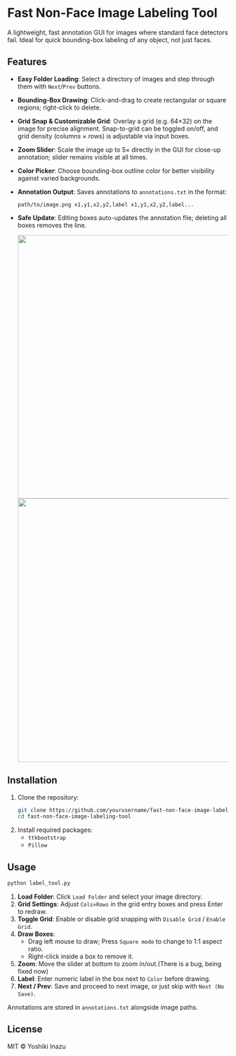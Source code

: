 # Fast Non-Face Image Labeling Tool

A lightweight, fast annotation GUI for images where standard face detectors fail. Ideal for quick bounding-box labeling of any object, not just faces.

## Features

- **Easy Folder Loading**: Select a directory of images and step through them with `Next`/`Prev` buttons.
- **Bounding-Box Drawing**: Click-and-drag to create rectangular or square regions; right-click to delete.
- **Grid Snap & Customizable Grid**: Overlay a grid (e.g. 64×32) on the image for precise alignment. Snap-to-grid can be toggled on/off, and grid density (columns × rows) is adjustable via input boxes.
- **Zoom Slider**: Scale the image up to 5× directly in the GUI for close-up annotation; slider remains visible at all times.
- **Color Picker**: Choose bounding-box outline color for better visibility against varied backgrounds.
- **Annotation Output**: Saves annotations to `annotations.txt` in the format:
  ```
  path/to/image.png x1,y1,x2,y2,label x1,y1,x2,y2,label...
  ```
- **Safe Update**: Editing boxes auto-updates the annotation file; deleting all boxes removes the line.

  <img src="https://github.com/user-attachments/assets/c91937a3-22d6-4da0-a116-5c339653772a" width="600" />
  <img src="https://github.com/user-attachments/assets/521dae3a-cffb-42fc-9ad4-63f19b45c666" width="600" />
## Installation

1. Clone the repository:
   ```bash
   git clone https://github.com/yourusername/fast-non-face-image-labeling-tool.git
   cd fast-non-face-image-labeling-tool
   ```
2. Install required packages:
   - `ttkbootstrap`
   - `Pillow`

## Usage

```bash
python label_tool.py
```

1. **Load Folder**: Click `Load Folder` and select your image directory.
2. **Grid Settings**: Adjust `Cols×Rows` in the grid entry boxes and press Enter to redraw.
3. **Toggle Grid**: Enable or disable grid snapping with `Disable Grid` / `Enable Grid`.
4. **Draw Boxes**:
   - Drag left mouse to draw; Press `Square mode` to change to 1:1 aspect ratio.
   - Right-click inside a box to remove it.
5. **Zoom**: Move the slider at bottom to zoom in/out.(There is a bug, being fixed now)
6. **Label**: Enter numeric label in the box next to `Color` before drawing.
7. **Next / Prev**: Save and proceed to next image, or just skip with `Next (No Save)`.

Annotations are stored in `annotations.txt` alongside image paths.

## License

MIT © Yoshiki Inazu


